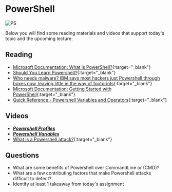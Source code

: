 # PowerShell

![PS](https://webdevolutions.blob.core.windows.net/blog/2021/03/Local-PowerShell-Module-Repository.png)

Below you will find some reading materials and videos that support today's topic and the upcoming lecture.

## Reading

- [Microsoft Documentation: What is PowerShell?](https://docs.microsoft.com/en-us/powershell/scripting/overview?view=powershell-7){:target="_blank"}
- [Should You Learn Powershell?](https://techthoughts.info/ps1-should-you-learn-powershell/){:target="_blank"}
- [Who needs malware? IBM says most hackers just Powershell through boxes now, leaving little in the way of footprints](https://www.theregister.com/2019/02/26/malware_ibm_powershell/){:target="_blank"}
- [Microsoft Documentation: Getting Started with PowerShell](https://docs.microsoft.com/en-us/powershell/scripting/learn/ps101/01-getting-started?view=powershell-7){:target="_blank"}
- [Quick Reference - Powershell Variables and Operators](https://ss64.com/ps/syntax-variables.html){:target="_blank"}

## Videos
- ***[Powershell Profiles](https://www.youtube.com/watch?v=gLCqSHbXgKI)***
- ***[Powershell Variables](https://www.youtube.com/watch?v=gLCqSHbXgKI)***
- [What is a Powershell attack?](https://www.youtube.com/watch?v=fe5Mbszdu9M){:target="_blank"}


## Questions

- What are some benefits of Powershell over CommandLine or (CMD)?
- What are a few contributing factors that make Powershell attacks difficult to detect?
- Identify at least 1 takeaway from today's assignment